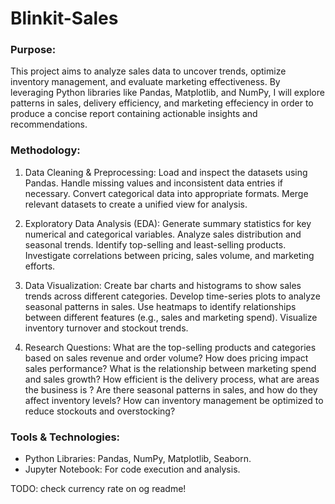 # Blinkit-Sales

### Purpose:
This project aims to analyze sales data to uncover trends, optimize inventory management, and evaluate marketing effectiveness. By leveraging Python libraries like Pandas, Matplotlib, and NumPy, I will explore patterns in sales, delivery efficiency, and marketing effeciency in order to produce a concise report containing actionable insights and recommendations.

### Methodology:
1. Data Cleaning & Preprocessing:
Load and inspect the datasets using Pandas.
Handle missing values and inconsistent data entries if necessary.
Convert categorical data into appropriate formats.
Merge relevant datasets to create a unified view for analysis.

2. Exploratory Data Analysis (EDA):
Generate summary statistics for key numerical and categorical variables.
Analyze sales distribution and seasonal trends.
Identify top-selling and least-selling products.
Investigate correlations between pricing, sales volume, and marketing efforts.


3. Data Visualization:
Create bar charts and histograms to show sales trends across different categories.
Develop time-series plots to analyze seasonal patterns in sales.
Use heatmaps to identify relationships between different features (e.g., sales and marketing spend).
Visualize inventory turnover and stockout trends.


4. Research Questions:
What are the top-selling products and categories based on sales revenue and order volume?
How does pricing impact sales performance?
What is the relationship between marketing spend and sales growth?
How efficient is the delivery process, what are areas the business is ?
Are there seasonal patterns in sales, and how do they affect inventory levels?
How can inventory management be optimized to reduce stockouts and overstocking?

### Tools & Technologies:
- Python Libraries: Pandas, NumPy, Matplotlib, Seaborn.
- Jupyter Notebook: For code execution and analysis.

TODO: check currency rate on og readme!